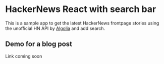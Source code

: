 # HackerNews React with search bar

This is a sample app to get the latest HackerNews frontpage stories using the unofficial HN API by [Algolia](https://hn.algolia.com/api) and add search.

## Demo for a blog post

Link coming soon
